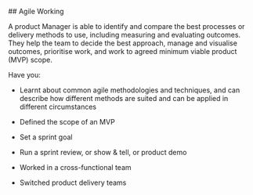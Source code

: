 ## Agile Working

A product Manager is able to identify and compare the best processes or delivery methods to use, including measuring and evaluating outcomes. They help the team to decide the best approach, manage and visualise outcomes, prioritise work, and work to agreed minimum viable product (MVP) scope.

Have you:  

* Learnt about common agile methodologies and techniques, and can describe how different methods are suited and can be applied in different circumstances  

* Defined the scope of an MVP
* Set a sprint goal
* Run a sprint review, or show & tell, or product demo
* Worked in a cross-functional team
* Switched product delivery teams